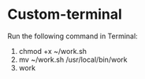 # Custom-terminal
Run the following command in Terminal:
1. chmod +x ~/work.sh
2. mv ~/work.sh /usr/local/bin/work
3. work
